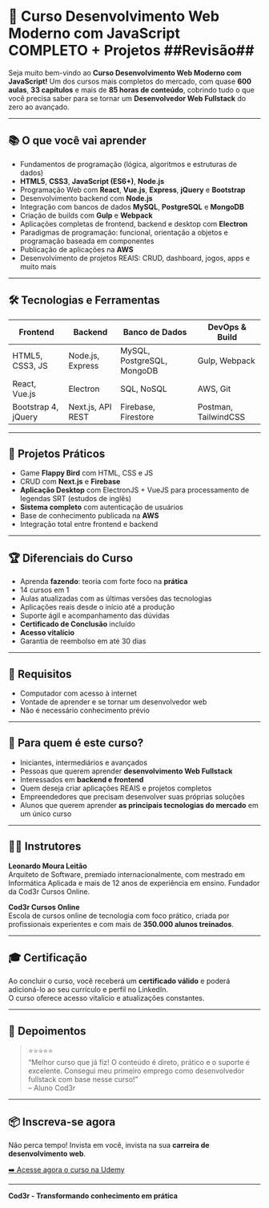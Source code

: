 # 🚀 Curso Desenvolvimento Web Moderno com JavaScript COMPLETO + Projetos ##Revisão## 

Seja muito bem-vindo ao **Curso Desenvolvimento Web Moderno com JavaScript!** Um dos cursos mais completos do mercado, com quase **600 aulas**, **33 capítulos** e mais de **85 horas de conteúdo**, cobrindo tudo o que você precisa saber para se tornar um **Desenvolvedor Web Fullstack** do zero ao avançado.

---

## 📚 O que você vai aprender

- Fundamentos de programação (lógica, algoritmos e estruturas de dados)
- **HTML5**, **CSS3**, **JavaScript (ES6+)**, **Node.js**
- Programação Web com **React**, **Vue.js**, **Express**, **jQuery** e **Bootstrap**
- Desenvolvimento backend com **Node.js**
- Integração com bancos de dados **MySQL**, **PostgreSQL** e **MongoDB**
- Criação de builds com **Gulp** e **Webpack**
- Aplicações completas de frontend, backend e desktop com **Electron**
- Paradigmas de programação: funcional, orientação a objetos e programação baseada em componentes
- Publicação de aplicações na **AWS**
- Desenvolvimento de projetos REAIS: CRUD, dashboard, jogos, apps e muito mais

---

## 🛠 Tecnologias e Ferramentas

| Frontend | Backend | Banco de Dados | DevOps & Build |
|----------|---------|----------------|----------------|
| HTML5, CSS3, JS | Node.js, Express | MySQL, PostgreSQL, MongoDB | Gulp, Webpack |
| React, Vue.js | Electron | SQL, NoSQL | AWS, Git |
| Bootstrap 4, jQuery | Next.js, API REST | Firebase, Firestore | Postman, TailwindCSS |

---

## 🧩 Projetos Práticos

- Game **Flappy Bird** com HTML, CSS e JS
- CRUD com **Next.js** e **Firebase**
- **Aplicação Desktop** com ElectronJS + VueJS para processamento de legendas SRT (estudos de inglês)
- **Sistema completo** com autenticação de usuários
- Base de conhecimento publicada na **AWS**
- Integração total entre frontend e backend

---

## 🏆 Diferenciais do Curso

- Aprenda **fazendo**: teoria com forte foco na **prática**
- 14 cursos em 1
- Aulas atualizadas com as últimas versões das tecnologias
- Aplicações reais desde o início até a produção
- Suporte ágil e acompanhamento das dúvidas
- **Certificado de Conclusão** incluído
- **Acesso vitalício**
- Garantia de reembolso em até 30 dias

---

## 📌 Requisitos

- Computador com acesso à internet
- Vontade de aprender e se tornar um desenvolvedor web
- Não é necessário conhecimento prévio

---

## 👥 Para quem é este curso?

- Iniciantes, intermediários e avançados
- Pessoas que querem aprender **desenvolvimento Web Fullstack**
- Interessados em **backend e frontend**
- Quem deseja criar aplicações REAIS e projetos completos
- Empreendedores que precisam desenvolver suas próprias soluções
- Alunos que querem aprender **as principais tecnologias do mercado** em um único curso

---

## 👨‍🏫 Instrutores

**Leonardo Moura Leitão**  
Arquiteto de Software, premiado internacionalmente, com mestrado em Informática Aplicada e mais de 12 anos de experiência em ensino. Fundador da Cod3r Cursos Online.

**Cod3r Cursos Online**  
Escola de cursos online de tecnologia com foco prático, criada por profissionais experientes e com mais de **350.000 alunos treinados**.

---

## 🎓 Certificação

Ao concluir o curso, você receberá um **certificado válido** e poderá adicioná-lo ao seu currículo e perfil no LinkedIn.  
O curso oferece acesso vitalício e atualizações constantes.

---

## 💬 Depoimentos

> ⭐⭐⭐⭐⭐  
> “Melhor curso que já fiz! O conteúdo é direto, prático e o suporte é excelente. Consegui meu primeiro emprego como desenvolvedor fullstack com base nesse curso!”  
> – Aluno Cod3r

---

## 📦 Inscreva-se agora

Não perca tempo! Invista em você, invista na sua **carreira de desenvolvimento web**.

[➡️ Acesse agora o curso na Udemy](https://www.udemy.com/course/curso-web/) <!-- coloque o link oficial se houver -->

---

**Cod3r - Transformando conhecimento em prática**
